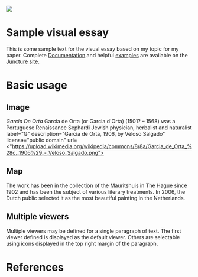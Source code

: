 <a href="https://juncture-digital.org"><img src="https://juncture-digital.org/images/ve-button.png"></a>

<param ve-config 
       title="Garcia De Orta" 
       banner="https://upload.wikimedia.org/wikipedia/commons/thumb/5/5a/Matadecacao.jpg/400px-Matadecacao.jpg">

<!-- Entities discussed throughout the essay are typically defined before the essay text and
     are thus available in all text.  Entity identifiers (QIDs) can be found in either
     Wikipedia or Wikidata (https://www.wikidata.org)> -->
<param ve-entity eid="Q185372"> <!-- Girl with a Pearl Earring painting -->
<param ve-entity eid="Q41264"> <!-- Johannes Vermeer -->
<param ve-entity eid="Q221092"> <!-- Mauritshuis -->
<param ve-entity eid="Q36600"> <!-- The Hague -->

# Sample visual essay

This is some sample text for the visual essay based on my topic for my paper.  Complete [Documentation](https://juncture-digital.org/docs) and helpful [examples](https://juncture-digital.org/examples) are available on the [Juncture site](https://juncture-digital.org).
<param ve-image 
       manifest="https://iiif.juncture-digital.org/manifest/6dd738aed85597cac540ad31dd5818e86ef7f2918c7b43a9eb3123d5538e6e4c">

# Basic usage

## Image

_Garcia De Orta_ Garcia de Orta (or Garcia d'Orta) (1501? – 1568) was a Portuguese Renaissance Sephardi Jewish physician, herbalist and naturalist
       label="G" 
       description="Garcia de Orta, 1906, by Veloso Salgado" 
       license="public domain" 
       url= <"https://upload.wikimedia.org/wikipedia/commons/8/8a/Garcia_de_Orta_%28c._1906%29_-_Veloso_Salgado.png">

## Map

The work has been in the collection of the Mauritshuis in The Hague since 1902 and has been the subject of various literary treatments. In 2006, the Dutch public selected it as the most beautiful painting in the Netherlands.
<param ve-map center="Q36600" zoom="11" prefer-geojson>

## Multiple viewers

Multiple viewers may be defined for a single paragraph of text.  The first viewer defined is displayed as the default viewer.  Others are selectable using icons displayed in the top right margin of the paragraph.
<param ve-image 
       manifest="https://iiif.juncture-digital.org/manifest/6dd738aed85597cac540ad31dd5818e86ef7f2918c7b43a9eb3123d5538e6e4c">
<param ve-map center="Q36600" zoom="11">

# References

[^1]: [Wikipedia: Girl with a Pearl Earring](https://en.wikipedia.org/wiki/Girl_with_a_Pearl_Earring)
